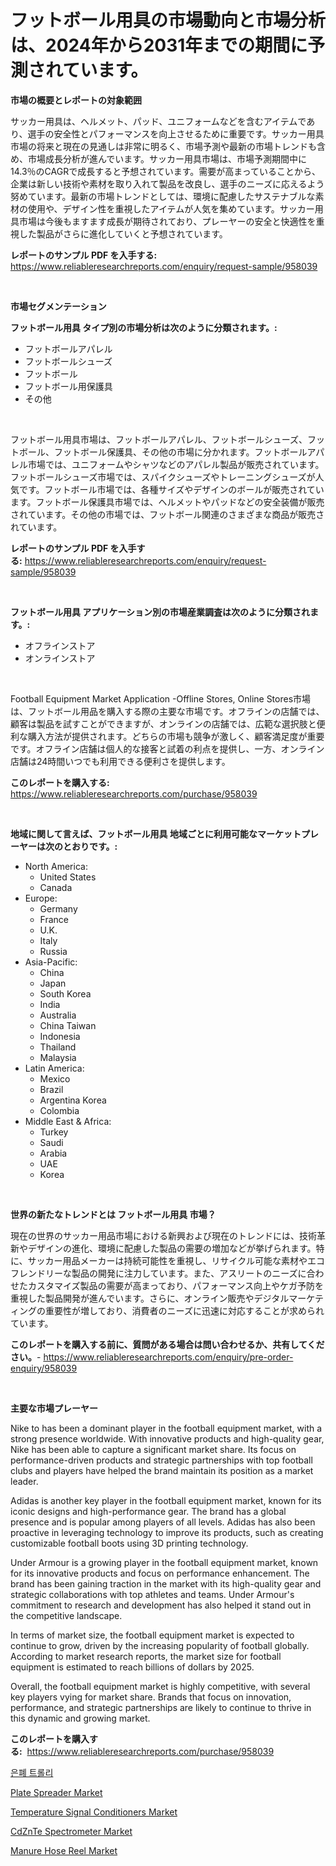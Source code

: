 <p><h1>フットボール用具の市場動向と市場分析は、2024年から2031年までの期間に予測されています。</h1></p><p><strong>市場の概要とレポートの対象範囲</strong></p>
<p><p>サッカー用具は、ヘルメット、パッド、ユニフォームなどを含むアイテムであり、選手の安全性とパフォーマンスを向上させるために重要です。サッカー用具市場の将来と現在の見通しは非常に明るく、市場予測や最新の市場トレンドも含め、市場成長分析が進んでいます。サッカー用具市場は、市場予測期間中に14.3％のCAGRで成長すると予想されています。需要が高まっていることから、企業は新しい技術や素材を取り入れて製品を改良し、選手のニーズに応えるよう努めています。最新の市場トレンドとしては、環境に配慮したサステナブルな素材の使用や、デザイン性を重視したアイテムが人気を集めています。サッカー用具市場は今後もますます成長が期待されており、プレーヤーの安全と快適性を重視した製品がさらに進化していくと予想されています。</p></p>
<p><strong>レポートのサンプル PDF を入手する:</strong> <a href="https://www.reliableresearchreports.com/enquiry/request-sample/958039">https://www.reliableresearchreports.com/enquiry/request-sample/958039</a></p>
<p>&nbsp;</p>
<p><strong>市場セグメンテーション</strong></p>
<p><strong>フットボール用具 タイプ別の市場分析は次のように分類されます。:</strong></p>
<p><ul><li>フットボールアパレル</li><li>フットボールシューズ</li><li>フットボール</li><li>フットボール用保護具</li><li>その他</li></ul></p>
<p>&nbsp;</p>
<p><p>フットボール用具市場は、フットボールアパレル、フットボールシューズ、フットボール、フットボール保護具、その他の市場に分かれます。フットボールアパレル市場では、ユニフォームやシャツなどのアパレル製品が販売されています。フットボールシューズ市場では、スパイクシューズやトレーニングシューズが人気です。フットボール市場では、各種サイズやデザインのボールが販売されています。フットボール保護具市場では、ヘルメットやパッドなどの安全装備が販売されています。その他の市場では、フットボール関連のさまざまな商品が販売されています。</p></p>
<p><strong>レポートのサンプル PDF を入手する:</strong>&nbsp;<a href="https://www.reliableresearchreports.com/enquiry/request-sample/958039">https://www.reliableresearchreports.com/enquiry/request-sample/958039</a></p>
<p>&nbsp;</p>
<p><strong> フットボール用具 アプリケーション別の市場産業調査は次のように分類されます。:</strong></p>
<p><ul><li>オフラインストア</li><li>オンラインストア</li></ul></p>
<p>&nbsp;</p>
<p><p>Football Equipment Market Application -Offline Stores, Online Stores市場は、フットボール用品を購入する際の主要な市場です。オフラインの店舗では、顧客は製品を試すことができますが、オンラインの店舗では、広範な選択肢と便利な購入方法が提供されます。どちらの市場も競争が激しく、顧客満足度が重要です。オフライン店舗は個人的な接客と試着の利点を提供し、一方、オンライン店舗は24時間いつでも利用できる便利さを提供します。</p></p>
<p><strong>このレポートを購入する:</strong>&nbsp; <a href="https://www.reliableresearchreports.com/purchase/958039">https://www.reliableresearchreports.com/purchase/958039</a></p>
<p>&nbsp;</p>
<p><strong>地域に関して言えば、フットボール用具 地域ごとに利用可能なマーケットプレーヤーは次のとおりです。:</strong></p>
<p><ul>
    <li>
        North America:
        <ul>
            <li>United States</li>
            <li>Canada</li>
        </ul>
    </li>
    <li>
        Europe:
        <ul>
            <li>Germany</li>
            <li>France</li>
            <li>U.K.</li>
            <li>Italy</li>
            <li>Russia</li>
        </ul>
    </li>
    <li>
        Asia-Pacific:
        <ul>
            <li>China</li>
            <li>Japan</li>
            <li>South Korea</li>
            <li>India</li>
            <li>Australia</li>
            <li>China Taiwan</li>
            <li>Indonesia</li>
            <li>Thailand</li>
            <li>Malaysia</li>
        </ul>
    </li>
    <li>
        Latin America:
        <ul>
            <li>Mexico</li>
            <li>Brazil</li>
            <li>Argentina Korea</li>
            <li>Colombia</li>
        </ul>
    </li>
    <li>
        Middle East & Africa:
        <ul>
            <li>Turkey</li>
            <li>Saudi</li>
            <li>Arabia</li>
            <li>UAE</li>
            <li>Korea</li>
        </ul>
    </li>
    </ul></p>
<p>&nbsp;</p>
<p><strong>世界の新たなトレンドとは フットボール用具 市場？</strong></p>
<p><p>現在の世界のサッカー用品市場における新興および現在のトレンドには、技術革新やデザインの進化、環境に配慮した製品の需要の増加などが挙げられます。特に、サッカー用品メーカーは持続可能性を重視し、リサイクル可能な素材やエコフレンドリーな製品の開発に注力しています。また、アスリートのニーズに合わせたカスタマイズ製品の需要が高まっており、パフォーマンス向上やケガ予防を重視した製品開発が進んでいます。さらに、オンライン販売やデジタルマーケティングの重要性が増しており、消費者のニーズに迅速に対応することが求められています。</p></p>
<p><strong>このレポートを購入する前に、質問がある場合は問い合わせるか、共有してください。</strong>- <a href="https://www.reliableresearchreports.com/enquiry/pre-order-enquiry/958039">https://www.reliableresearchreports.com/enquiry/pre-order-enquiry/958039</a></p>
<p>&nbsp;</p>
<p><strong>主要な市場プレーヤー</strong></p>
<p><p>Nike to has been a dominant player in the football equipment market, with a strong presence worldwide. With innovative products and high-quality gear, Nike has been able to capture a significant market share. Its focus on performance-driven products and strategic partnerships with top football clubs and players have helped the brand maintain its position as a market leader.</p><p>Adidas is another key player in the football equipment market, known for its iconic designs and high-performance gear. The brand has a global presence and is popular among players of all levels. Adidas has also been proactive in leveraging technology to improve its products, such as creating customizable football boots using 3D printing technology.</p><p>Under Armour is a growing player in the football equipment market, known for its innovative products and focus on performance enhancement. The brand has been gaining traction in the market with its high-quality gear and strategic collaborations with top athletes and teams. Under Armour's commitment to research and development has also helped it stand out in the competitive landscape.</p><p>In terms of market size, the football equipment market is expected to continue to grow, driven by the increasing popularity of football globally. According to market research reports, the market size for football equipment is estimated to reach billions of dollars by 2025.</p><p>Overall, the football equipment market is highly competitive, with several key players vying for market share. Brands that focus on innovation, performance, and strategic partnerships are likely to continue to thrive in this dynamic and growing market.</p></p>
<p><strong>このレポートを購入する:</strong>&nbsp;&nbsp;<a href="https://www.reliableresearchreports.com/purchase/958039">https://www.reliableresearchreports.com/purchase/958039</a></p>
<p><p><a href="https://github.com/vdhdwjyp90142/Market-Research-Report-List-1/blob/main/9212989187236.md">은폐 트롤리</a></p><p><a href="https://github.com/lbird53714/Market-Research-Report-List-3/blob/main/plate-spreader-market.md">Plate Spreader Market</a></p><p><a href="https://view.publitas.com/reportprime-1/temperature-signal-conditioners-market-a-comprehensive-report-of-its-market-share-growth-trends-2024-2031/">Temperature Signal Conditioners Market</a></p><p><a href="https://issuu.com/reportprime-2/docs/cdznte-spectrometer-market-size-2030.pptx">CdZnTe Spectrometer Market</a></p><p><a href="https://github.com/dringals/Market-Research-Report-List-3/blob/main/manure-hose-reel-market.md">Manure Hose Reel Market</a></p></p>